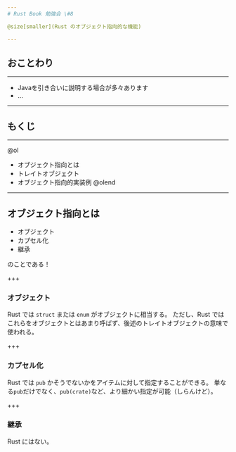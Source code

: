 ```yaml
---
# Rust Book 勉強会 \#8

@size[smaller](Rust のオブジェクト指向的な機能)

---
```

## おことわり
<hr/>

- Javaを引き合いに説明する場合が多々あります
- ...

---
## もくじ
<hr/>

@ol
- オブジェクト指向とは
- トレイトオブジェクト
- オブジェクト指向的実装例
@olend

---
## オブジェクト指向とは

- オブジェクト
- カプセル化
- 継承

のことである！

+++
### オブジェクト

Rust では `struct` または `enum` がオブジェクトに相当する。
ただし、Rust ではこれらをオブジェクトとはあまり呼ばず、後述のトレイトオブジェクトの意味で使われる。

+++
### カプセル化

Rust では `pub` かそうでないかをアイテムに対して指定することができる。
単なる`pub`だけでなく、`pub(crate)`など、より細かい指定が可能（しらんけど）。

+++
### 継承

Rust にはない。